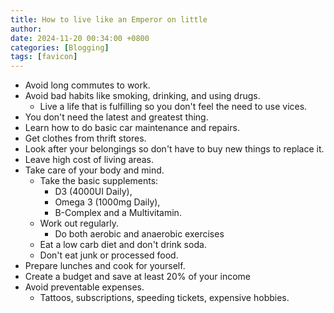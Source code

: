 ```yaml
---
title: How to live like an Emperor on little
author: 
date: 2024-11-20 00:34:00 +0800
categories: [Blogging]
tags: [favicon]
---
```


  - Avoid long commutes to work.
  - Avoid bad habits like smoking, drinking, and using drugs.
    - Live a life that is fulfilling so you don't feel the need to use vices.
  - You don't need the latest and greatest thing.
  - Learn how to do basic car maintenance and repairs.
  - Get clothes from thrift stores.
  - Look after your belongings so don't have to buy new things to replace it.
  - Leave high cost of living areas. 
  - Take care of your body and mind.
    - Take the basic supplements:
      - D3 (4000UI Daily), 
      - Omega 3 (1000mg Daily), 
      - B-Complex and a Multivitamin.
    - Work out regularly.
      - Do both aerobic and anaerobic exercises
    - Eat a low carb diet and don't drink soda.
    - Don't eat junk or processed food.
  - Prepare lunches and cook for yourself.
  - Create a budget and save at least 20% of your income
  - Avoid preventable expenses.
    - Tattoos, subscriptions, speeding tickets, expensive hobbies.
